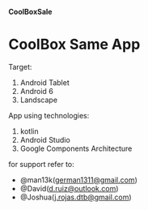 **CoolBoxSale**

# CoolBox Same App

Target:

1. Android Tablet
2. Android 6
3. Landscape


App using technologies:

1. kotlin
2. Android Studio
3. Google Components Architecture


for support refer to:

- @man13k(german1311@gmail.com)
- @David(d.ruiz@outlook.com)
- @Joshua(j.rojas.dtb@gmail.com)
